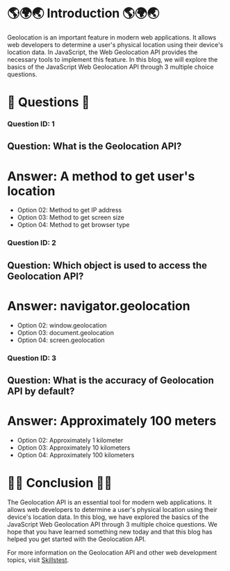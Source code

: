 # 🌎🌍🌏 Introduction 🌎🌍🌏

Geolocation is an important feature in modern web applications. It allows web developers to determine a user's physical location using their device's location data. In JavaScript, the Web Geolocation API provides the necessary tools to implement this feature. In this blog, we will explore the basics of the JavaScript Web Geolocation API through 3 multiple choice questions.

# 🤔 Questions 🤔

### Question ID: 1
## Question: What is the Geolocation API?
# Answer: A method to get user's location
- Option 02: Method to get IP address
- Option 03: Method to get screen size
- Option 04: Method to get browser type

### Question ID: 2
## Question: Which object is used to access the Geolocation API?
# Answer: navigator.geolocation
- Option 02: window.geolocation
- Option 03: document.geolocation
- Option 04: screen.geolocation

### Question ID: 3
## Question: What is the accuracy of Geolocation API by default?
# Answer: Approximately 100 meters
- Option 02: Approximately 1 kilometer
- Option 03: Approximately 10 kilometers
- Option 04: Approximately 100 kilometers

# 👨‍💻 Conclusion 👨‍💻

The Geolocation API is an essential tool for modern web applications. It allows web developers to determine a user's physical location using their device's location data. In this blog, we have explored the basics of the JavaScript Web Geolocation API through 3 multiple choice questions. We hope that you have learned something new today and that this blog has helped you get started with the Geolocation API.

For more information on the Geolocation API and other web development topics, visit [Skillstest](skillstest.me).

